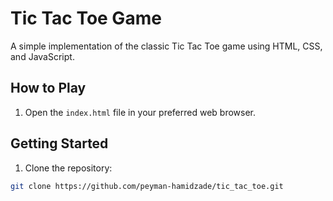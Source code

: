 # Tic Tac Toe Game

A simple implementation of the classic Tic Tac Toe game using HTML, CSS, and JavaScript.

## How to Play

1. Open the `index.html` file in your preferred web browser.

## Getting Started

1. Clone the repository:

```bash
git clone https://github.com/peyman-hamidzade/tic_tac_toe.git
